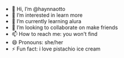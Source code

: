 - 👋 Hi, I’m @haynnaotto
- 👀 I’m interested in learn more
- 🌱 I’m currently learning alura
- 💞️ I’m looking to collaborate on make friends
- 📫 How to reach me: you won't find
- 😄 Pronouns: she/her
- ⚡ Fun fact: i love pistachio ice cream

<!---
haynnaotto/haynnaotto is a ✨ special ✨ repository because its `README.md` (this file) appears on your GitHub profile.
You can click the Preview link to take a look at your changes.
--->
